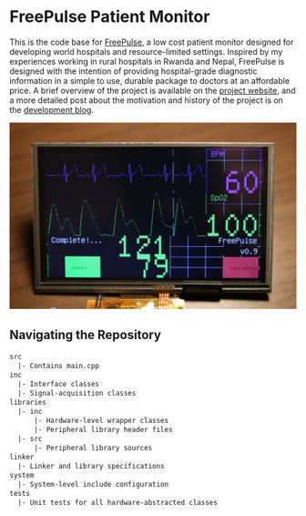 # FreePulse Patient Monitor

This is the code base for [FreePulse][FreePulse], a low cost patient monitor
designed for developing world hospitals and resource-limited settings. Inspired
by my experiences working in rural hospitals in Rwanda and Nepal, FreePulse is
designed with the intention of providing hospital-grade diagnostic information
in a simple to use, durable package to doctors at an affordable price. A brief
overview of the project is available on the [project website][FreePulse], and
a more detailed post about the motivation and history of the project is on 
the [development blog][blog].

![alpha_prototype](resources/prototype.jpg)

Navigating the Repository
-------------------------
```
src
  |- Contains main.cpp
inc
  |- Interface classes 
  |- Signal-acquisition classes
libraries
  |- inc
	  |- Hardware-level wrapper classes
	  |- Peripheral library header files
  |- src
	  |- Peripheral library sources
linker
  |- Linker and library specifications
system
  |- System-level include configuration
tests
  |- Unit tests for all hardware-abstracted classes
```

[FreePulse]: http://www.freepulsemed.com
[blog]: http://reecestevens.me/blog

